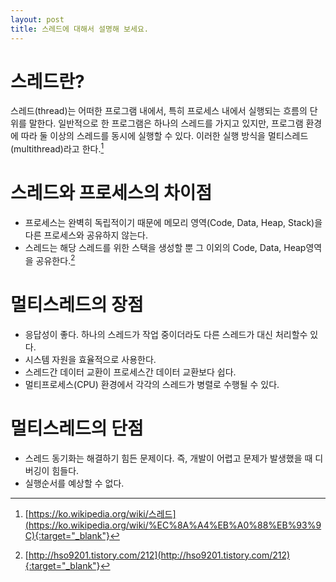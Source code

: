 ```yaml
---
layout: post
title: 스레드에 대해서 설명해 보세요.
---
```


# 스레드란?
스레드(thread)는 어떠한 프로그램 내에서, 특히 프로세스 내에서 실행되는 흐름의 단위를 말한다. 일반적으로 한 프로그램은 하나의 스레드를 가지고 있지만, 프로그램 환경에 따라 둘 이상의 스레드를 동시에 실행할 수 있다. 이러한 실행 방식을 멀티스레드(multithread)라고 한다.[^1]

# 스레드와 프로세스의 차이점
* 프로세스는 완벽히 독립적이기 때문에 메모리 영역(Code, Data, Heap, Stack)을 다른 프로세스와 공유하지 않는다.
* 스레드는 해당 스레드를 위한 스택을 생성할 뿐 그 이외의 Code, Data, Heap영역을 공유한다.[^2]

# 멀티스레드의 장점
* 응답성이 좋다. 하나의 스레드가 작업 중이더라도 다른 스레드가 대신 처리할수 있다.
* 시스템 자원을 효율적으로 사용한다.
* 스레드간 데이터 교환이 프로세스간 데이터 교환보다 쉽다.
* 멀티프로세스(CPU) 환경에서 각각의 스레드가 병렬로 수행될 수 있다.

# 멀티스레드의 단점
* 스레드 동기화는 해결하기 힘든 문제이다. 즉, 개발이 어렵고 문제가 발생했을 때 디버깅이 힘들다.
* 실행순서를 예상할 수 없다.


[^1]:[https://ko.wikipedia.org/wiki/스레드](https://ko.wikipedia.org/wiki/%EC%8A%A4%EB%A0%88%EB%93%9C){:target="_blank"}
[^2]:[http://hso9201.tistory.com/212](http://hso9201.tistory.com/212){:target="_blank"}
